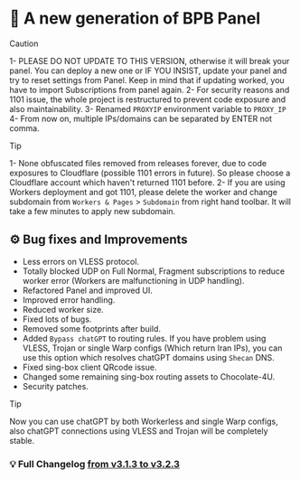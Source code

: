 # 🥳 A new generation of BPB Panel

> [!CAUTION]
> 1- PLEASE DO NOT UPDATE TO THIS VERSION, otherwise it will break your panel. You can deploy a new one or IF YOU INSIST, update your panel and try to reset settings from Panel. Keep in mind that if updating worked, you have to import Subscriptions from panel again.
> 2- For security reasons and 1101 issue, the whole project is restructured to prevent code exposure and also maintainability.
> 3- Renamed `PROXYIP` environment variable to `PROXY_IP`
> 4- From now on, multiple IPs/domains can be separated by ENTER not comma.

> [!TIP]
> 1- None obfuscated files removed from releases forever, due to code exposures to Cloudflare (possible 1101 errors in future). So please choose a Cloudflare account which haven't returned 1101 before.
> 2- If you are using Workers deployment and got 1101, please delete the worker and change subdomain from `Workers & Pages` > `Subdomain` from right hand toolbar. It will take a few minutes to apply new subdomain.
 
## ⚙️ Bug fixes and Improvements
- Less errors on VLESS protocol.
- Totally blocked UDP on Full Normal, Fragment subscriptions to reduce worker error (Workers are malfunctioning in UDP handling).
- Refactored Panel and improved UI.
- Improved error handling.
- Reduced worker size.
- Fixed lots of bugs. 
- Removed some footprints after build.
- Added `Bypass chatGPT` to routing rules. If you have problem using VLESS, Trojan or single Warp configs (Which return Iran IPs), you can use this option which resolves chatGPT domains using `Shecan` DNS.
- Fixed sing-box client QRcode issue.
- Changed some remaining sing-box routing assets to Chocolate-4U.
- Security patches.

> [!TIP]
> Now you can use chatGPT by both Workerless and single Warp configs, also chatGPT connections using VLESS and Trojan will be completely stable.


### 💡 Full Changelog [ from v3.1.3 to v3.2.3](https://github.com/bia-pain-bache/bpb-worker-panel/compare/v3.1.3...v3.2.3)